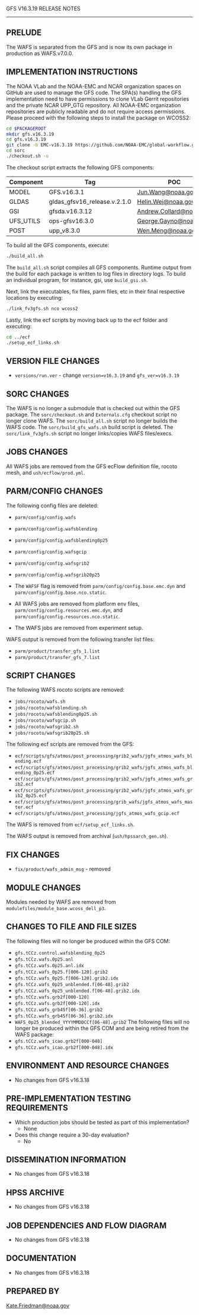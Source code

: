 GFS V16.3.19 RELEASE NOTES

-------
PRELUDE
-------

The WAFS is separated from the GFS and is now its own package in production as WAFS.v7.0.0.

IMPLEMENTATION INSTRUCTIONS
---------------------------

The NOAA VLab and the NOAA-EMC and NCAR organization spaces on GitHub are used to manage the GFS code.  The SPA(s) handling the GFS implementation need to have permissions to clone VLab Gerrit repositories and the private NCAR UPP_GTG repository.  All NOAA-EMC organization repositories are publicly readable and do not require access permissions.  Please proceed with the following steps to install the package on WCOSS2:

```bash
cd $PACKAGEROOT
mkdir gfs.v16.3.19
cd gfs.v16.3.19
git clone -b EMC-v16.3.19 https://github.com/NOAA-EMC/global-workflow.git .
cd sorc
./checkout.sh -o
```

The checkout script extracts the following GFS components:

| Component | Tag         | POC               |
| --------- | ----------- | ----------------- |
| MODEL     | GFS.v16.3.1   | Jun.Wang@noaa.gov |
| GLDAS     | gldas_gfsv16_release.v.2.1.0 | Helin.Wei@noaa.gov |
| GSI       | gfsda.v16.3.12 | Andrew.Collard@noaa.gov |
| UFS_UTILS | ops-gfsv16.3.0 | George.Gayno@noaa.gov |
| POST      | upp_v8.3.0 | Wen.Meng@noaa.gov |

To build all the GFS components, execute:
```bash
./build_all.sh
```
The `build_all.sh` script compiles all GFS components. Runtime output from the build for each package is written to log files in directory logs. To build an individual program, for instance, gsi, use `build_gsi.sh`.

Next, link the executables, fix files, parm files, etc in their final respective locations by executing:
```bash
./link_fv3gfs.sh nco wcoss2
```

Lastly, link the ecf scripts by moving back up to the ecf folder and executing:
```bash
cd ../ecf
./setup_ecf_links.sh
```
VERSION FILE CHANGES
--------------------

* `versions/run.ver` - change `version=v16.3.19` and `gfs_ver=v16.3.19`

SORC CHANGES
------------

The WAFS is no longer a submodule that is checked out within the GFS package.
The `sorc/checkout.sh` and `Externals.cfg` checkout script no longer clone WAFS.
The `sorc/build_all.sh` script no longer builds the WAFS code.
The `sorc/build_gfs_wafs.sh` build script is deleted.
The `sorc/link_fv3gfs.sh` script no longer links/copies WAFS files/execs.

JOBS CHANGES
------------

All WAFS jobs are removed from the GFS ecFlow definition file, rocoto mesh, and `ush/ecflow/prod.yml`.

PARM/CONFIG CHANGES
-------------------

The following config files are deleted:
* `parm/config/config.wafs`
* `parm/config/config.wafsblending`
* `parm/config/config.wafsblending0p25`
* `parm/config/config.wafsgcip`
* `parm/config/config.wafsgrib2`
* `parm/config/config.wafsgrib20p25`

* The `WAFSF` flag is removed from `parm/config/config.base.emc.dyn` and `parm/config/config.base.nco.static`.
* All WAFS jobs are removed from platform env files, `parm/config/config.resources.emc.dyn`, and `parm/config/config.resources.nco.static`.
* The WAFS jobs are removed from experiment setup.

WAFS output is removed from the following transfer list files:
* `parm/product/transfer_gfs_1.list`
* `parm/product/transfer_gfs_7.list`

SCRIPT CHANGES
--------------

The following WAFS rocoto scripts are removed:
* `jobs/rocoto/wafs.sh`
* `jobs/rocoto/wafsblending.sh`
* `jobs/rocoto/wafsblending0p25.sh`
* `jobs/rocoto/wafsgcip.sh`
* `jobs/rocoto/wafsgrib2.sh`
* `jobs/rocoto/wafsgrib20p25.sh`

The following ecf scripts are removed from the GFS:
* `ecf/scripts/gfs/atmos/post_processing/grib2_wafs/jgfs_atmos_wafs_blending.ecf`
* `ecf/scripts/gfs/atmos/post_processing/grib2_wafs/jgfs_atmos_wafs_blending_0p25.ecf`
* `ecf/scripts/gfs/atmos/post_processing/grib2_wafs/jgfs_atmos_wafs_grib2.ecf`
* `ecf/scripts/gfs/atmos/post_processing/grib2_wafs/jgfs_atmos_wafs_grib2_0p25.ecf`
* `ecf/scripts/gfs/atmos/post_processing/grib_wafs/jgfs_atmos_wafs_master.ecf`
* `ecf/scripts/gfs/atmos/post_processing/jgfs_atmos_wafs_gcip.ecf`

The WAFS is removed from `ecf/setup_ecf_links.sh`.

The WAFS output is removed from archival (`ush/hpssarch_gen.sh`).

FIX CHANGES
-----------

* `fix/product/wafs_admin_msg` - removed

MODULE CHANGES
--------------

Modules needed by WAFS are removed from `modulefiles/module_base.wcoss_dell_p3`.

CHANGES TO FILE AND FILE SIZES
------------------------------

The following files will no longer be produced within the GFS COM:
* `gfs.tCCz.control.wafsblending_0p25`
* `gfs.tCCz.wafs.0p25.anl`
* `gfs.tCCz.wafs.0p25.anl.idx`
* `gfs.tCCz.wafs_0p25.f[006-120].grib2`
* `gfs.tCCz.wafs_0p25.f[006-120].grib2.idx`
* `gfs.tCCz.wafs_0p25_unblended.f[06-48].grib2`
* `gfs.tCCz.wafs_0p25_unblended.f[06-48].grib2.idx`
* `gfs.tCCz.wafs.grb2f[000-120]`
* `gfs.tCCz.wafs.grb2f[000-120].idx`
* `gfs.tCCz.wafs_grb45f[06-36].grib2`
* `gfs.tCCz.wafs_grb45f[06-36].grib2.idx`
* `WAFS_0p25_blended_YYYYMMDDCCf[06-48].grib2`
The following files will no longer be produced within the GFS COM
and are being retired from the WAFS package:
* `gfs.tCCz.wafs_icao.grb2f[000-048]`
* `gfs.tCCz.wafs_icao.grb2f[000-048].idx`

ENVIRONMENT AND RESOURCE CHANGES
--------------------------------

* No changes from GFS v16.3.18

PRE-IMPLEMENTATION TESTING REQUIREMENTS
---------------------------------------

* Which production jobs should be tested as part of this implementation?
  * None
* Does this change require a 30-day evaluation?
  * No

DISSEMINATION INFORMATION
-------------------------

* No changes from GFS v16.3.18

HPSS ARCHIVE
------------

* No changes from GFS v16.3.18

JOB DEPENDENCIES AND FLOW DIAGRAM
---------------------------------

* No changes from GFS v16.3.18

DOCUMENTATION
-------------

* No changes from GFS v16.3.18

PREPARED BY
-----------
Kate.Friedman@noaa.gov
